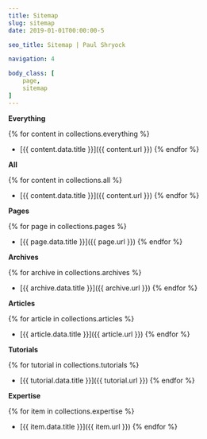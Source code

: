 ```yaml
---
title: Sitemap
slug: sitemap
date: 2019-01-01T00:00:00-5

seo_title: Sitemap | Paul Shryock

navigation: 4

body_class: [
	page,
	sitemap
]
---
```


**Everything**

{% for content in collections.everything %}
- [{{ content.data.title }}]({{ content.url }})
{% endfor %}

**All**

{% for content in collections.all %}
- [{{ content.data.title }}]({{ content.url }})
{% endfor %}

**Pages**

{% for page in collections.pages %}
- [{{ page.data.title }}]({{ page.url }})
{% endfor %}

**Archives**

{% for archive in collections.archives %}
- [{{ archive.data.title }}]({{ archive.url }})
{% endfor %}

**Articles**

{% for article in collections.articles %}
- [{{ article.data.title }}]({{ article.url }})
{% endfor %}

**Tutorials**

{% for tutorial in collections.tutorials %}
- [{{ tutorial.data.title }}]({{ tutorial.url }})
{% endfor %}

**Expertise**

{% for item in collections.expertise %}
- [{{ item.data.title }}]({{ item.url }})
{% endfor %}